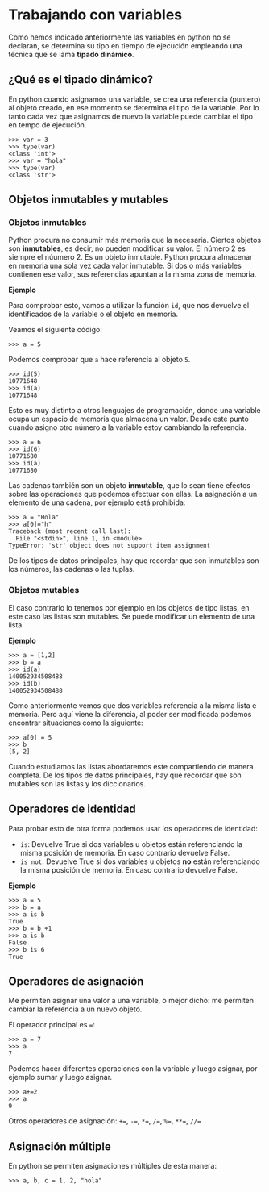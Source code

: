 # Trabajando con variables

Como hemos indicado anteriormente las variables en python no se declaran, se determina su tipo en tiempo de ejecución empleando una técnica que se lama **tipado dinámico**.

## ¿Qué es el tipado dinámico?

En python cuando asignamos una variable, se crea una referencia (puntero) al objeto creado, en ese momento se determina el tipo de la variable. Por lo tanto cada vez que asignamos de nuevo la variable puede cambiar el tipo en tempo de ejecución.

	>>> var = 3
	>>> type(var)
	<class 'int'>
	>>> var = "hola"
	>>> type(var)
	<class 'str'>


## Objetos inmutables y mutables

### Objetos inmutables

Python procura no consumir más memoria que la necesaria. Ciertos objetos son **inmutables**, es decir, no pueden modificar su valor. El número 2 es siempre el núumero 2. Es un objeto inmutable. Python procura almacenar en memoria una sola vez cada valor inmutable. Si dos o más variables contienen ese valor, sus referencias apuntan a la misma zona de memoria.

**Ejemplo**

Para comprobar esto, vamos a utilizar la función `id`, que nos devuelve el identificados de la variable o el objeto en memoria.

Veamos el siguiente código:

	>>> a = 5

Podemos comprobar que `a` hace referencia al objeto `5`.
	
	>>> id(5)
	10771648
	>>> id(a)
	10771648

Esto es muy distinto a otros lenguajes de programación, donde una variable ocupa un espacio de memoria que almacena un valor. Desde este punto cuando asigno otro número a la variable estoy cambiando la referencia.

	>>> a = 6
	>>> id(6)
	10771680
	>>> id(a)
	10771680

Las cadenas también son un objeto **inmutable**, que lo sean tiene efectos sobre las operaciones que podemos efectuar con ellas. La asignación a un elemento de una
cadena, por ejemplo está prohibida:

	>>> a = "Hola"
	>>> a[0]="h"
	Traceback (most recent call last):
	  File "<stdin>", line 1, in <module>
	TypeError: 'str' object does not support item assignment

De los tipos de datos principales, hay que recordar que son inmutables son los números, las cadenas o las tuplas.

### Objetos mutables

El caso contrario lo tenemos por ejemplo en los objetos de tipo listas, en este caso las listas son mutables. Se puede modificar un elemento de una lista.

**Ejemplo**

	>>> a = [1,2]
	>>> b = a
	>>> id(a)
	140052934508488
	>>> id(b)
	140052934508488

Como anteriormente vemos que dos variables referencia a la misma lista e memoria. Pero aquí viene la diferencia, al poder ser modificada podemos encontrar situaciones como la siguiente:

	>>> a[0] = 5
	>>> b
	[5, 2]

Cuando estudiamos las listas abordaremos este compartiendo de manera completa.
De los tipos de datos principales, hay que recordar que son mutables son las listas y los diccionarios.

## Operadores de identidad

Para probar esto de otra forma podemos usar los operadores de identidad:

* `is`: Devuelve True si dos variables u objetos están referenciando la misma posición de memoria. En caso contrario devuelve False.
* `is not`: Devuelve True si dos variables u objetos **no** están referenciando la misma posición de memoria. En caso contrario devuelve False.

**Ejemplo**

	>>> a = 5
	>>> b = a
	>>> a is b
	True
	>>> b = b +1
	>>> a is b
	False
	>>> b is 6
	True

	
## Operadores de asignación

Me permiten asignar una valor a una variable, o mejor dicho: me permiten cambiar la referencia a un nuevo objeto.

El operador principal es `=`:

	>>> a = 7
	>>> a
	7

Podemos hacer diferentes operaciones con la variable y luego asignar, por ejemplo sumar y luego asignar.

	>>> a+=2
	>>> a
	9

Otros operadores de asignación: `+=`, `-=`, `*=`, `/=`, `%=`, `**=`, `//=`

## Asignación múltiple

En python se permiten asignaciones múltiples de esta manera:

	>>> a, b, c = 1, 2, "hola"